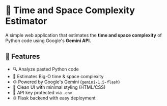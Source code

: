 # 🧠 Time and Space Complexity Estimator

A simple web application that estimates the **time and space complexity** of Python code using Google's **Gemini API**.

## 🚀 Features

- 🔍 Analyze pasted Python code
- 🧠 Estimates Big-O time & space complexity
- ⚙️ Powered by Google's Gemini (`gemini-1.5-flash`)
- 🧾 Clean UI with minimal styling (HTML/CSS)
- 🔐 API key protected via `.env`
- 🌐 Flask backend with easy deployment


